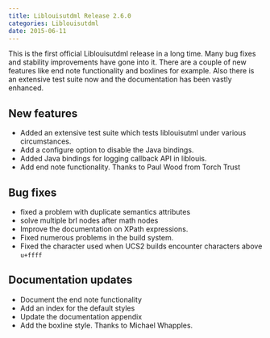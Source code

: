 ```yaml
---
title: Liblouisutdml Release 2.6.0
categories: Liblouisutdml
date: 2015-06-11
---
```


This is the first official Liblouisutdml release in a long time. Many
bug fixes and stability improvements have gone into it. There are a
couple of new features like end note functionality and boxlines for
example. Also there is an extensive test suite now and the
documentation has been vastly enhanced.

## New features

-   Added an extensive test suite which tests liblouisutml under various
    circumstances.
-   Add a configure option to disable the Java bindings.
-   Added Java bindings for logging callback API in liblouis.
-   Add end note functionality. Thanks to Paul Wood from Torch Trust

## Bug fixes

-   fixed a problem with duplicate semantics attributes
-   solve multiple brl nodes after math nodes
-   Improve the documentation on XPath expressions.
-   Fixed numerous problems in the build system.
-   Fixed the character used when UCS2 builds encounter characters above `u+ffff`

## Documentation updates

-   Document the end note functionality
-   Add an index for the default styles
-   Update the documentation appendix
-   Add the boxline style. Thanks to Michael Whapples.
